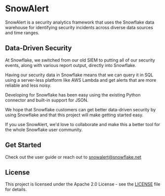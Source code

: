 # SnowAlert

SnowAlert is a security analytics framework that uses the Snowflake data warehouse for identifying security incidents across diverse data sources and time ranges.

## Data-Driven Security

At Snowflake, we switched from our old SIEM to putting all of our security events, along with various report output, directly into Snowflake.

Having our security data in Snowflake means that we can query it in SQL using a server-less platform like AWS Lambda and get alerts that are more reliable and less noisy.

Developing for Snowflake has been easy using the existing Python connector and built-in support for JSON.

We hope that Snowflake customers can get better data-driven security by using Snowflake and that this project will make getting started easy.

If you use SnowAlert, we'd love to collaborate and make this a better tool for the whole Snowflake user community.

## Get Started

Check out the user guide or reach out to snowalert@snowflake.net

## License

This project is licensed under the Apache 2.0 License - see the [LICENSE](LICENSE) file for details.
